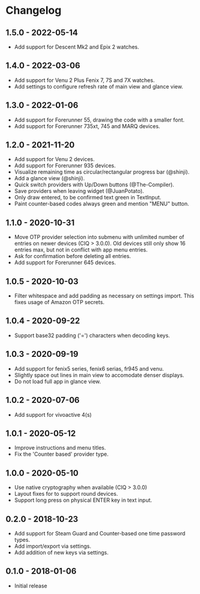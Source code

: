 # Changelog

## 1.5.0 - 2022-05-14

  * Add support for Descent Mk2 and Epix 2 watches.

## 1.4.0 - 2022-03-06

  * Add support for Venu 2 Plus Fenix 7, 7S and 7X watches.
  * Add settings to configure refresh rate of main view and glance view.

## 1.3.0 - 2022-01-06

  * Add support for Forerunner 55, drawing the code with a smaller font.
  * Add support for Forerunner 735xt, 745 and MARQ devices.

## 1.2.0 - 2021-11-20

  * Add support for Venu 2 devices.
  * Add support for Forerunner 935 devices.
  * Visualize remaining time as circular/rectangular progress bar (@shinji).
  * Add a glance view (@shinji).
  * Quick switch providers with Up/Down buttons (@The-Compiler).
  * Save providers when leaving widget (@JuanPotato).
  * Only draw entered, to be confirmed text green in TextInput.
  * Paint counter-based codes always green and mention "MENU" button.

## 1.1.0 - 2020-10-31

  * Move OTP provider selection into submenu with unlimited number of entries on
    newer devices (CIQ > 3.0.0). Old devices still only show 16 entries max, but
    not in conflict with app menu entries.
  * Ask for confirmation before deleting all entries.
  * Add support for Forerunner 645 devices.

## 1.0.5 - 2020-10-03

  * Filter whitespace and add padding as necessary on settings import. This
    fixes usage of Amazon OTP secrets.

## 1.0.4 - 2020-09-22

  * Support base32 padding ('=') characters when decoding keys.

## 1.0.3 - 2020-09-19

  * Add support for fenix5 series, fenix6 serias, fr945 and venu.
  * Slightly space out lines in main view to accomodate denser displays.
  * Do not load full app in glance view.

## 1.0.2 - 2020-07-06

  * Add support for vivoactive 4(s)

## 1.0.1 - 2020-05-12

  * Improve instructions and menu titles.
  * Fix the 'Counter based' provider type.

## 1.0.0 - 2020-05-10

  * Use native cryptography when available (CIQ > 3.0.0)
  * Layout fixes for to support round devices.
  * Support long press on physical ENTER key in text input.

## 0.2.0 - 2018-10-23

  * Add support for Steam Guard and Counter-based one time password types.
  * Add import/export via settings.
  * Add addition of new keys via settings.

## 0.1.0 - 2018-01-06

  * Initial release
